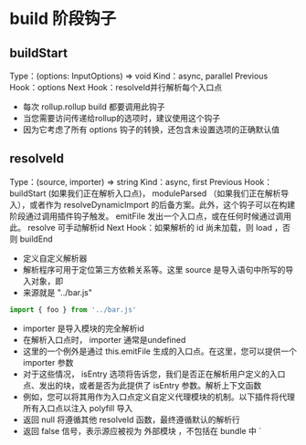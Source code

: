 # build 阶段钩子

## buildStart

Type：(options: InputOptions) => void
Kind：async, parallel
Previous Hook：options
Next Hook：resolveId并行解析每个入口点

- 每次 rollup.rollup build 都要调用此钩子
- 当您需要访问传递给rollup的选项时，建议使用这个钩子
- 因为它考虑了所有 options 钩子的转换，还包含未设置选项的正确默认值

## resolveId

Type：(source, importer) => string
Kind：async, first
Previous Hook：buildStart (如果我们正在解析入口点)， moduleParsed （如果我们正在解析导入），或者作为 resolveDynamicImport 的后备方案。此外，这个钩子可以在构建阶段通过调用插件钩子触发。 emitFile 发出一个入口点，或在任何时候通过调用此。 resolve 可手动解析id
Next Hook：如果解析的 id 尚未加载，则 load ，否则 buildEnd

- 定义自定义解析器
- 解析程序可用于定位第三方依赖关系等。这里 source 是导入语句中所写的导入对象，即
- 来源就是 "../bar.js"

```js
import { foo } from '../bar.js'
```

- importer 是导入模块的完全解析id
- 在解析入口点时， importer 通常是undefined
- 这里的一个例外是通过 this.emitFile 生成的入口点。在这里，您可以提供一个 importer 参数
- 对于这些情况， isEntry 选项将告诉您，我们是否正在解析用户定义的入口点、发出的块，或者是否为此提供了 isEntry 参数。解析上下文函数
- 例如，您可以将其用作为入口点定义自定义代理模块的机制。以下插件将代理所有入口点以注入 polyfill 导入
- 返回 null 将遵循其他 resolveId 函数，最终遵循默认的解析行
- 返回 false 信号，表示源应被视为 外部模块 ，不包括在 bundle 中 `
